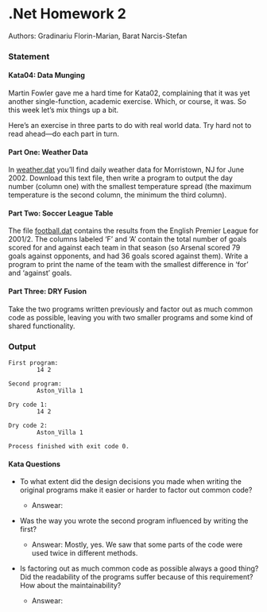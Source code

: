 # .Net Homework 2

Authors: Gradinariu Florin-Marian, Barat Narcis-Stefan

### Statement

#### Kata04: Data Munging
Martin Fowler gave me a hard time for Kata02, complaining that it was yet another single-function, academic exercise. Which, or course, it was. So this week let’s mix things up a bit.

Here’s an exercise in three parts to do with real world data. Try hard not to read ahead—do each part in turn.

#### Part One: Weather Data
In [weather.dat](https://github.com/GradinariuFlorin-Marian/Lab2.Net/blob/main/Lab2/Data/weather.dat) you’ll find daily weather data for Morristown, NJ for June 2002. Download this text file, then write a program to output the day number (column one) with the smallest temperature spread (the maximum temperature is the second column, the minimum the third column).

#### Part Two: Soccer League Table
The file [football.dat](https://github.com/GradinariuFlorin-Marian/Lab2.Net/blob/main/Lab2/Data/football.dat) contains the results from the English Premier League for 2001/2. The columns labeled ‘F’ and ‘A’ contain the total number of goals scored for and against each team in that season (so Arsenal scored 79 goals against opponents, and had 36 goals scored against them). Write a program to print the name of the team with the smallest difference in ‘for’ and ‘against’ goals.

#### Part Three: DRY Fusion
Take the two programs written previously and factor out as much common code as possible, leaving you with two smaller programs and some kind of shared functionality.

### Output 

```
First program:
        14 2

Second program:
        Aston_Villa 1

Dry code 1:
        14 2

Dry code 2:
        Aston_Villa 1

Process finished with exit code 0.
```

#### Kata Questions
- To what extent did the design decisions you made when writing the original programs make it easier or harder to factor out common code?
    - Answear: 


- Was the way you wrote the second program influenced by writing the first?
    - Answear: Mostly, yes. We saw that some parts of the code were used twice in different methods.


- Is factoring out as much common code as possible always a good thing? Did the readability of the programs suffer because of this requirement? How about the maintainability?
    - Answear:
